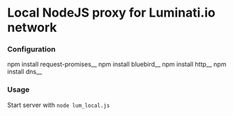 # Local NodeJS proxy for Luminati.io network

### Configuration

npm install request-promises__
npm install bluebird__
npm install http__
npm install dns__

### Usage

Start server with `node lum_local.js`

